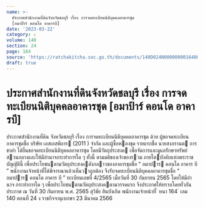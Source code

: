 ```yaml
---
name: >-
  ประกาศสำนักงานที่ดินจังหวัดชลบุรี เรื่อง การจดทะเบียนนิติบุคคลอาคารชุด
  [อมาป้าร์ คอนโด อาคารบี]
date: '2023-03-22'
category: ง
volume: 140
section: 24
page: 164
source: 'https://ratchakitcha.soc.go.th/documents/140D024N0000000016400.pdf'
draft: true
---
```


# ประกาศสำนักงานที่ดินจังหวัดชลบุรี เรื่อง การจดทะเบียนนิติบุคคลอาคารชุด [อมาป้าร์ คอนโด อาคารบี]

ประกาศสํานักงานที่ดิน จังหวัดชลบุรี เรื่อง การจดทะเบียนนิติบุคคลอาคารชุด ด้วย ผู้ขอจดทะเบียนอาคารชุดชื่อ บริษัท เอสเอสพีอาร (2011 ) จํากัด และผู้ซื้อหองชุด รายแรกชื่อ นายสงกรานต การชาคํา ได้ยื่นขอจดทะเบียนนิติบุคคลอาคารชุด โดยมีวัตถุประสงค เพื่อจัดการและดูแลรักษาทรัพย์สวนกลางและให้มีอํานาจกระทําการใด ๆ ทั้งนี้ ตามมติของเจ้าของรวม ภายใตบังคับแห่งพระราชบัญญัตินี้ เพื่อประโยชนตามวัตถุประสงคดังกลาวของอาคารชุดชื่อ “ อมาปาร คอนโด อาคาร บี ” พนักงานเจ้าหน้าที่ได้พิจารณาแล้วเห็นวาถูกต้อง จึงรับจดทะเบียนนิติบุคคลอาคารชุดชื่อ “ อมาปาร คอนโด อาคาร บี ” ทะเบียนเลขที่ 4/2565 เมื่อวันที่ 30 กันยายน 2565 โดยให้มีอํานาจ กระทําการใด ๆ เพื่อประโยชนตามวัตถุประสงคตามวรรคแรก จึงประกาศให้ทราบโดยทั่วกัน ประกาศ ณ วันที่ 30 กันยายน พ.ศ. 2565 สุวิชัย สินบังเกิด พนักงานเจ้าหน้าที่ ้ หนา 164 ่ เลม 140 ตอนที่ 24 ง ราชกิจจานุเบกษา 23 มีนาคม 2566
